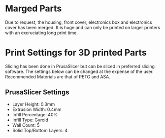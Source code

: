 # Marged Parts
Due to request, the housing, front cover, electronics box and electronics cover has been merged. It is huge and can only be printed on larger printers with an excruciating long print time.

# Print Settings for 3D printed Parts
Slicing has been done in PrusaSlicer but can be sliced in preferred slicing software. The settings below can be changed at the expense of the user. Recommended Materials are that of PETG and ASA.

## PrusaSlicer Settings

*   Layer Height: 0.3mm
*   Extrusion Width: 0.4mm
*   Infill Percentage: 40%
*   Infill Type: Gyroid
*   Wall Count: 5
*   Solid Top/Bottom Layers: 4